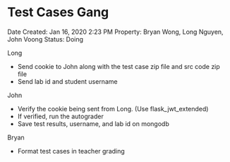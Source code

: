 # Test Cases Gang

Date Created: Jan 16, 2020 2:23 PM
Property: Bryan Wong, Long Nguyen, John Voong
Status: Doing

Long  

- Send cookie to John along with the test case zip file and src code zip file
- Send lab id and student username

John 

- Verify the cookie being sent from Long. (Use flask_jwt_extended)
- If verified, run the autograder
- Save test results, username, and lab id on mongodb

Bryan

- Format test cases in teacher grading